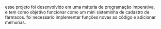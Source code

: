 
esse projeto foi desenvolvido em uma máteria de programação imperativa, e tem como objetivo funcionar como um mini sisteminha de cadastro de fármacos. foi necessario implementar funções novas ao código e adicionar melhorias.
